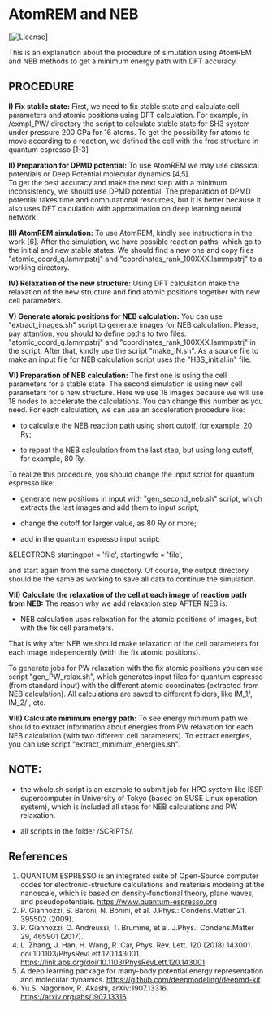 AtomREM and NEB
====================

[![License](https://img.shields.io/badge/License-GPLv3-orange.svg)] 

This is an explanation about the procedure of simulation using AtomREM and NEB methods to get a minimum energy path with DFT accuracy.


PROCEDURE
---

  **I) Fix stable state:**  First, we need to fix stable state and calculate cell parameters and atomic positions using DFT calculation.
For example, in /exmpl\_PW/ directory the script to calculate stable state for SH3 system under pressure 200 GPa for 16 atoms. 
To get the possibility for atoms to move according to a reaction, we defined the cell with the free structure in quantum espresso [1-3]

  **II) Preparation for DPMD potential:** To use AtomREM we may use classical potentials or Deep Potential molecular dynamics [4,5].  
To get the best accuracy and make the next step with a minimum inconsistency, we should use DPMD potential. 
The preparation of DPMD potential takes time and computational resources, but it is better because it also uses DFT calculation with 
approximation on deep learning neural network. 

  **III) AtomREM simulation:** To use AtomREM, kindly see instructions in the work [6]. After the simulation, we have possible reaction paths, which go to the initial and new stable states.
We should find a new one and copy files "atomic\_coord\_q.lammpstrj"  and "coordinates\_rank\_100XXX.lammpstrj" to a working directory. 


  **IV) Relaxation of the new structure:** Using DFT calculation make the relaxation of the new structure and find atomic positions together with new cell parameters.


  **V) Generate atomic positions for NEB calculation:** You can use "extract\_images.sh" script to generate images for NEB calculation.
Please, pay attantion, you should to define paths to two files: "atomic\_coord\_q.lammpstrj"  and "coordinates\_rank\_100XXX.lammpstrj" in the script.
After that, kindly use the script "make\_IN.sh". As a source file to make an input file for NEB calculation script uses the "H3S\_initial.in" file.  


  **VI) Preparation of NEB calculation:** The first one is using the cell parameters for a stable state. The second simulation is using new cell parameters for a new structure.
Here we use 18 images because we will use 18 nodes to accelerate the calculations. You can change this number as you need. 
For each calculation, we can use an acceleration procedure like: 

 - to calculate the NEB reaction path using short cutoff, for example, 20 Ry;

 - to repeat the NEB calculation from the last step, but using long cutoff, for example, 80 Ry.

 To realize this procedure, you should change the input script for quantum espresso like:

 - generate new positions in input with "gen\_second\_neb.sh" script, which extracts the last images and add them to input script;

 - change the cutoff for larger value, as 80 Ry or more;

 - add in the quantum espresso input script: 

&ELECTRONS
  startingpot = 'file',
  startingwfc = 'file',

and start again from the same directory. Of course, the output directory should be the same as working to save all data to continue the simulation.



  **VII) Calculate the relaxation of the cell at each image of reaction path from NEB:** 
 The reason why we add relaxation step AFTER NEB is: 

 - NEB calculation uses relaxation for the atomic positions of images, but with the fix cell parameters.

 That is why after NEB we should make relaxation of the cell parameters for each image independently (with the fix atomic positions). 

To generate jobs for PW relaxation with the fix atomic positions you can use script "gen\_PW\_relax.sh", which generates input files 
for quantum espresso (from standard input) with the different atomic coordinates (extracted from NEB calculation). 
All calculations are saved to different folders, like IM\_1/, IM\_2/ , etc.

  **VIII) Calculate minimum energy path:**  To see energy minimum path we should to extract information about energies from PW relaxation
for each NEB calculation (with two different cell parameters). To extract energies, you can use script "extract\_minimum\_energies.sh".


NOTE: 
---

* the whole.sh script is an example to submit job for HPC system like ISSP supercomputer in University of Tokyo (based on SUSE Linux operation system), 
which is included all steps for NEB calculations and PW relaxation. 

* all scripts in the folder /SCRIPTS/. 




References
---

1. QUANTUM ESPRESSO is an integrated suite of Open-Source computer codes for electronic-structure calculations and materials modeling 
at the nanoscale, which is based on density-functional theory, plane waves, and pseudopotentials. https://www.quantum-espresso.org
2. P. Giannozzi, S. Baroni, N. Bonini, et al. J.Phys.: Condens.Matter 21, 395502 (2009).  
3. P. Giannozzi, O. Andreussi, T. Brumme, et al. J.Phys.: Condens.Matter 29, 465901 (2017).
4. L. Zhang, J. Han, H. Wang, R. Car, Phys. Rev. Lett. 120 (2018) 143001. doi:10.1103/PhysRevLett.120.143001. https://link.aps.org/doi/10.1103/PhysRevLett.120.143001 
5. A deep learning package for many-body potential energy representation and molecular dynamics. https://github.com/deepmodeling/deepmd-kit
6. Yu.S. Nagornov, R. Akashi, arXiv:1907.13316. https://arxiv.org/abs/1907.13316


